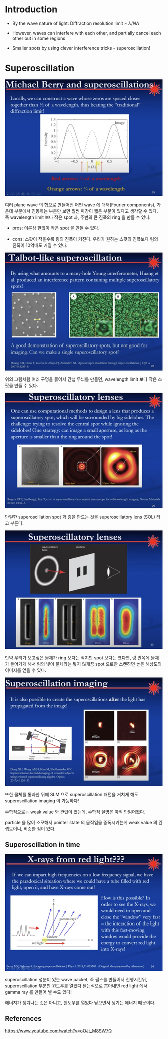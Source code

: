 # Introduction

* By the wave nature of light: Diffraction resolution limit ~ $\lambda/NA$

* However, waves can interfere with each other, and partially cancel each other out in some regions

* Smaller spots by using clever interference tricks - superoscillation!

# Superoscillation

![](./img/Superoscillation1.png)

여러 plane wave 의 합으로 만들어진 어떤 wave 에 대해(Fourier components), 가운데 부분에서 진동하는 부분만 보면 훨씬 파장이 짧은 부분이 있다고 생각할 수 있다. 즉 wavelength limit 보다 작은 spot 과, 주변의 큰 진폭의 ring 을 만들 수 있다.

* pros: 이론상 한없이 작은 spot 을 만들 수 있다.

* cons: 스팟이 작을수록 링의 진폭이 커진다. 우리가 원하는 스팟의 진폭보다 링의 진폭이 10억배도 커질 수 있다.


![](./img/Superoscillation2.png)

위의 그림처럼 여러 구멍을 뚫어서 간섭 무늬를 만들면, wavelength limit 보다 작은 스팟을 만들 수 있다.

![](./img/Superoscillation3.png)

단일한 superoscillation spot 과 링을 만드는 것을 superoscillatory lens (SOL) 라고 부른다.

![](./img/Superoscillation4.png)

만약 우리가 보고싶은 물체가 ring 보다는 작지만 spot 보다는 크다면, 링 안쪽에 물체가 들어가게 해서 링의 빛이 물체와는 닿지 않게끔 spot 으로만 스캔하면 높은 해상도의 이미지를 얻을 수 있다.

![](./img/Superoscillation5.png)

또한 물체를 통과한 뒤에 SLM 으로 superoscillation 패턴을 거치게 해도 superoscillation imaging 이 가능하다!

수학적으로는 weak value 와 관련이 있는데, 수학적 설명은 아직 안읽어봤다. 

particle 을 많이 소모해서 pointer state 의 움직임을 증폭시키는게 weak value 의 컨셉트이니, 비슷한 점이 있다.

## Superoscillation in time

![](./img/Superoscillation6.png)

superoscillation 성분이 있는 wave packet, 즉 펄스를 만들어서 진행시킨뒤, superoscillation 부분만 윈도우를 열었다 닫는식으로 뽑아내면 red light 에서 gamma ray 를 만들어 낼 수도 있다! 

에너지가 생겨나는 것은 아니고, 윈도우를 열었다 닫으면서 생기는 에너지 때문이다.

## References

https://www.youtube.com/watch?v=oOJt_M8SW7Q